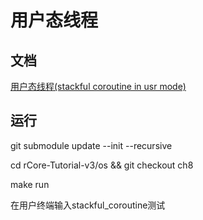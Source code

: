 # 用户态线程

## 文档
[用户态线程(stackful coroutine in usr mode)](./user_stackful_coroutine.md)
## 运行
git submodule update --init --recursive

cd rCore-Tutorial-v3/os && git checkout ch8

make run

在用户终端输入stackful_coroutine测试